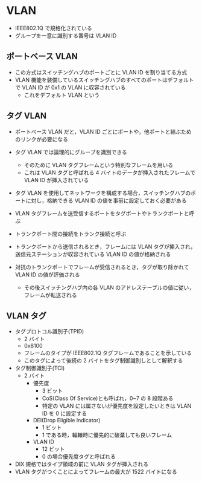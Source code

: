 # VLAN

- IEEE802.1Q で規格化されている
- グループを一意に識別する番号は VLAN ID

## ポートベース VLAN

- この方式はスイッチングハブのポートごとに VLAN ID を割り当てる方式
- VLAN 機能を装備しているスイッチングハブのすべてのポートはデフォルトで VLAN ID が 0x1 の VLAN に収容されている
  - これをデフォルト VLAN という

## タグ VLAN

- ポートベース VLAN だと，VLAN ID ごとにポートや，他ポートと結ぶためのリンクが必要になる
- タグ VLAN では論理的にグループを識別できる

  - そのために VLAN タグフレームという特別なフレームを用いる
  - これは VLAN タグと呼ばれる 4 バイトのデータが挿入されたフレームで VLAN ID が挿入されている

- タグ VLAN を使用してネットワークを構成する場合，スイッチングハブのポートに対し，格納できる VLAN ID の値を事前に設定しておく必要がある

- VLAN タグフレームを送受信するポートをタグポートやトランクポートと呼ぶ
- トランクポート間の接続をトランク接続と呼ぶ
- トランクポートから送信されるとき，フレームには VLAN タグが挿入され，送信元ステーションが収容されている VLAN ID の値が格納される
- 対抗のトランクポートでフレームが受信されるとき，タグが取り除かれて VLAN ID の値が評価される
  - その後スイッチングハブ内の各 VLAN のアドレステーブルの値に従い，フレームが転送される

## VLAN タグ

- タグプロトコル識別子(TPID)
  - 2 バイト
  - 0x8100
  - フレームのタイプが IEEE802.1Q タグフレームであることを示している
  - このタグによって後続の 2 バイトをタグ制御識別しとして解釈する
- タグ制御識別子(TCI)
  - 2 バイト
    - 優先度
      - 3 ビット
      - CoS(Class Of Service)とも呼ばれ，0~7 の 8 段階ある
      - 特定の VLAN には属さないが優先度を設定したいときは VLAN ID を 0 に設定する
    - DEI(Drop Eligible Indicator)
      - 1 ビット
      - 1 である時，輻輳時に優先的に破棄しても良いフレーム
    - VLAN ID
      - 12 ビット
      - 0 の場合優先度タグと呼ばれる
- DIX 規格ではタイプ領域の前に VLAN タグが挿入される
- VLAN タグがつくことによってフレームの最大が 1522 バイトになる
